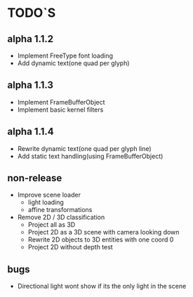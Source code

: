 # TODO`S

## alpha 1.1.2
* Implement FreeType font loading
* Add dynamic text(one quad per glyph)

## alpha 1.1.3
* Implement FrameBufferObject
* Implement basic kernel filters

## alpha 1.1.4
* Rewrite dynamic text(one quad per glyph line)
* Add static text handling(using FrameBufferObject)

## non-release
* Improve scene loader
  * light loading
  * affine transformations
* Remove 2D / 3D classification
  * Project all as 3D
  * Project 2D as a 3D scene with camera looking down
  * Rewrite 2D objects to 3D entities with one coord 0
  * Project 2D without depth test

## bugs
* Directional light wont show if its the only light in the scene
